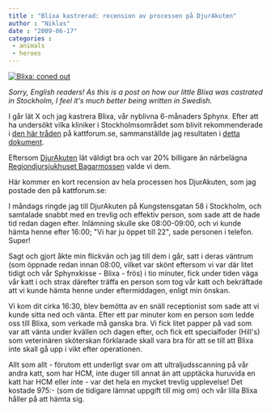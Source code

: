 ```yaml
---
title : "Blixa kastrerad: recension av processen på DjurAkuten"
author : "Niklas"
date : "2009-06-17"
categories : 
 - animals
 - heroes
---
```


[![Blixa: coned out](http://farm3.static.flickr.com/2064/3633596908_60d8bc4efa.jpg)](http://www.flickr.com/photos/pivic/3633596908)

_Sorry, English readers! As this is a post on how our little Blixa was castrated in Stockholm, I feel it's much better being written in Swedish._

I går lät X och jag kastrera Blixa, vår nyblivna 6-månaders Sphynx. Efter att ha undersökt vilka kliniker i Stockholmsområdet som blivit rekommenderade i [den här tråden](http://kattforum.se/viewtopic.php?f=11&t=172853) på kattforum.se, sammanställde jag resultaten i [detta dokument](http://docs.google.com/View?id=dhnf6t54_244g2vsdzcp).

Eftersom [DjurAkuten](http://www.djurakuten.se) lät väldigt bra och var 20% billigare än närbelägna [Regiondjursjukhuset Bagarmossen](http://www.djursjukhus-sthlm.se/kontaktbagarmossen.aspx) valde vi dem.

Här kommer en kort recension av hela processen hos DjurAkuten, som jag postade den på kattforum.se:

I måndags ringde jag till DjurAkuten på Kungstensgatan 58 i Stockholm, och samtalade snabbt med en trevlig och effektiv person, som sade att de hade tid redan dagen efter. Inlämning skulle ske 08:00-09:00, och vi kunde hämta henne efter 16:00; "Vi har ju öppet till 22", sade personen i telefon. Super!

Sagt och gjort åkte min flickvän och jag till dem i går, satt i deras väntrum (som öppnade redan innan 08:00, vilket var skönt eftersom vi var där litet tidigt och vår Sphynxkisse - Blixa - frös) i tio minuter, fick under tiden väga vår katt i och strax därefter träffa en person som tog vår katt och bekräftade att vi kunde hämta henne under eftermiddagen, enligt min önskan.

Vi kom dit cirka 16:30, blev bemötta av en snäll receptionist som sade att vi kunde sitta ned och vänta. Efter ett par minuter kom en person som ledde oss till Blixa, som verkade må ganska bra. Vi fick litet papper på vad som var att vänta under kvällen och dagen efter, och fick ett specialfoder (Hill's) som veterinären sköterskan förklarade skall vara bra för att se till att Blixa inte skall gå upp i vikt efter operationen.

Allt som allt - förutom ett underligt svar om att ultraljudsscanning på vår andra katt, som har HCM, inte duger till annat än att upptäcka huruvida en katt har HCM eller inte - var det hela en mycket trevlig upplevelse! Det kostade 975:- (som de tidigare lämnat uppgift till mig om) och vår lilla Blixa håller på att hämta sig.

